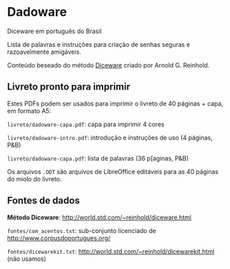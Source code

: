 # Dadoware
Diceware em português do Brasil

Lista de palavras e instruções para criação de senhas seguras e razoavelmente amigáveis.

Conteúdo beseado do método [Diceware](http://world.std.com/~reinhold/diceware.html) criado por Arnold G. Reinhold.

## Livreto pronto para imprimir

Estes PDFs podem ser usados para imprimir o livreto de 40 páginas + capa, em formato A5:

`livreto/dadoware-capa.pdf`: capa para imprimir 4 cores

`livreto/dadoware-intro.pdf`: introdução e instruções de uso (4 páginas, P&B)

`livreto/dadoware-capa.pdf`: lista de palavras (36 p[aginas, P&B)

Os arquivos `.ODT` são arquivos de LibreOffice editáveis para as 40 páginas do miolo do livreto.


## Fontes de dados

**Método Diceware**: http://world.std.com/~reinhold/diceware.html

`fontes/com_acentos.txt`: sub-conjunto licenciado de http://www.corpusdoportugues.org/

`fontes/dicewarekit.txt`: http://world.std.com/~reinhold/dicewarekit.html (não usamos)
